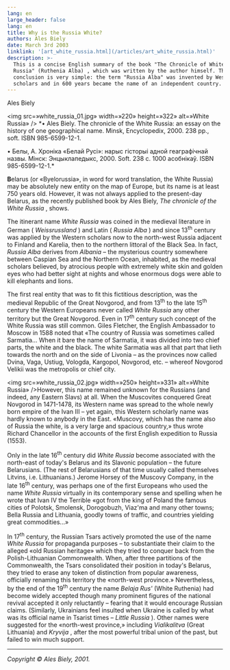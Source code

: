 ```yaml
---
lang: en
large_header: false
lang: en
title: Why is the Russia White?
authors: Ales Biely
date: March 3rd 2003
linklink: '[art_white_russia.html](/articles/art_white_russia.html)'
description: >-
  This is a concise English summary of the book "The Chronicle of White
  Russia" (Ruthenia Alba) , which was written by the author himself. The
  conclusion is very simple: the term "Russia Alba" was invented by Western
  scholars and in 600 years became the name of an independent country. 
---
```



Ales Biely

<img src=»white_russia_01.jpg» width=»220» height=»322» alt=»White Russia» /> *• Ales Biely. The chronicle of the White Russia: an essay on the history of one geographical name. Minsk, Encyclopedix, 2000. 238 pp., soft. ISBN 985-6599-12-1.

• Белы, А. Хроніка «Белай Русі»: нарыс гісторыі адной геаграфічнай назвы. Мінск: Энцыклапедыкс, 2000. Soft. 238 с. 1000 асобнікаў. ISBN 985-6599-12-1.* 

<strong>B</strong>elarus (or «Byelorussia», in word for word translation, the White Russia) may be absolutely new entity on the map of Europe, but its name is at least 750 years old. However, it was not always applied to the present-day Belarus, as the recently published book by Ales Biely,  *The chronicle of the White Russia* , shows.

The itinerant name  *White Russia*  was coined in the medieval literature in German ( *Weissrussland* ) and Latin ( *Russia Alba* ) and since 13<sup>th</sup> century was applied by the Western scholars now to the north-west Russia adjacent to Finland and Karelia, then to the northern littoral of the Black Sea. In fact,  *Russia Alba*  derives from  *Albania*  – the mysterious country somewhere between Caspian Sea and the Northern Ocean, inhabited, as the medieval scholars believed, by atrocious people with extremely white skin and golden eyes who had better sight at nights and whose enormous dogs were able to kill elephants and lions.

The first real entity that was to fit this fictitious description, was the medieval Republic of the Great Novgorod, and from 13<sup>th</sup> to the late 15<sup>th</sup> century the Western Europeans never called  *White Russia*  any other territory but the Great Novgorod. Even in 17<sup>th</sup> century such concept of the White Russia was still common. Giles Fletcher, the English Ambassador to Moscow in 1588 noted that «The country of Russia was sometimes called Sarmatia... When it bare the name of Sarmatia, it was divided into two chief parts, the white and the black. The white Sarmatia was all that part that lieth towards the north and on the side of Livonia – as the provinces now called Dvina, Vaga, Ustiug, Vologda, Kargopol, Novgorod, etc. – whereof Novgorod Velikii was the metropolis or chief city.

<img src=»white_russia_02.jpg» width=»250» height=»331» alt=»White Russia» />However, this name remained unknown for the Russians (and indeed, any Eastern Slavs) at all. When the Muscovites conquered Great Novgorod in 1471-1478, its Western name was spread to the whole newly born empire of the Ivan III – yet again, this Western scholarly name was hardly known to anybody in the East. «Muscovy, which has the name also of Russia the white, is a very large and spacious country,» thus wrote Richard Chancellor in the accounts of the first English expedition to Russia (1553).

Only in the late 16<sup>th</sup> century did  *White Russia*  become associated with the north-east of today's Belarus and its Slavonic population – the future Belarusians. (The rest of Belarusians of that time usually called themselves Litvins, i.e. Lithuanians.) Jerome Horsey of the Muscovy Company, in the late 16<sup>th</sup> century, was perhaps one of the first Europeans who used the name  *White Russia*  virtually in its contemporary sense and spelling when he wrote that Ivan IV the Terrible «got from the king of Poland the famous cities of Polotsk, Smolensk, Dorogobuzh, Viaz'ma and many other towns; Bella Russia and Lithuania, goodly towns of traffic, and countries yielding great commodities...»

In 17<sup>th</sup> century, the Russian Tsars actively promoted the use of the name  *White Russia*  for propaganda purposes – to substantiate their claim to the alleged «old Russian heritage» which they tried to conquer back from the Polish-Lithuanian Commonwealth. When, after three partitions of the Commonwealth, the Tsars consolidated their position in today's Belarus, they tried to erase any token of distinction from popular awareness, officially renaming this territory the «north-west province.» Nevertheless, by the end of the 19<sup>th</sup> century the name  *Belaja Rus'*  (White Ruthenia) had become widely accepted though many prominent figures of the national revival accepted it only reluctantly – fearing that it would encourage Russian claims. (Similarly, Ukrainians feel insulted when Ukraine is called by what was its official name in Tsarist times –  *Little Russia* ). Other names were suggested for the «north-west province,» including  *Vialikalitva*  (Great Lithuania) and  *Kryvija* , after the most powerful tribal union of the past, but failed to win much support.

<hr />

 *Copyright © Ales Biely, 2001.* 
